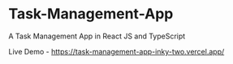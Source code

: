 # Task-Management-App 
A Task Management App in React JS and TypeScript

Live Demo - https://task-management-app-inky-two.vercel.app/
